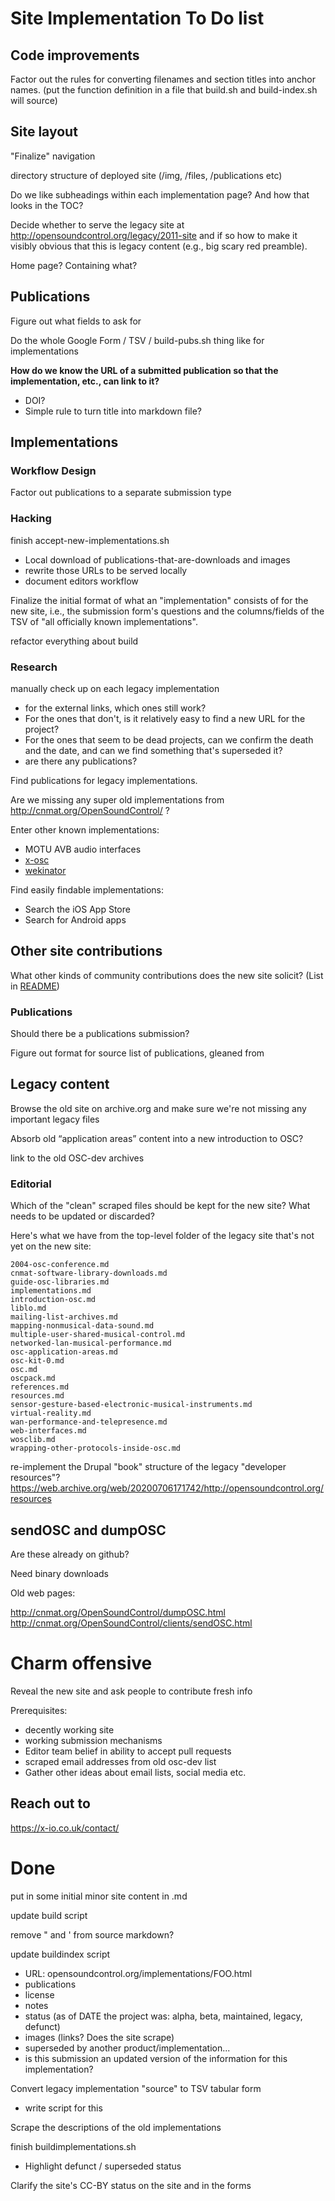 # Site Implementation To Do list


## Code improvements

Factor out the rules for converting filenames and section titles into anchor names.
(put the function definition in a file that build.sh and build-index.sh will source)



## Site layout

"Finalize" navigation

directory structure of deployed site (/img, /files, /publications etc)

Do we like subheadings within each implementation page?  And how that looks in the TOC?

Decide whether to serve the legacy site at
http://opensoundcontrol.org/legacy/2011-site and if so how to make it
visibly obvious that this is legacy content (e.g., big scary red
preamble).

Home page?  Containing what?


## Publications

Figure out what fields to ask for

Do the whole Google Form / TSV / build-pubs.sh thing like for implementations

**How do we know the URL of a submitted publication so that the implementation, etc., can link to it?**

- DOI? 
- Simple rule to turn title into markdown file? 





## Implementations

### Workflow Design

Factor out publications to a separate submission type

### Hacking

finish accept-new-implementations.sh

- Local download of publications-that-are-downloads and images
- rewrite those URLs to be served locally
- document editors workflow


Finalize the initial format of what an "implementation" consists of for
the new site, i.e., the submission form's questions and the
columns/fields of the TSV of "all officially known implementations".

refactor everything about build


### Research

manually check up on each legacy implementation

 - for the external links, which ones still work?
 - For the ones that don't, is it relatively easy to find a new URL for the project?
 - For the ones that seem to be dead projects, can we confirm the
   death and the date, and can we find something that's superseded it?
 - are there any publications?
 
Find publications for legacy implementations.

Are we missing any super old implementations from <http://cnmat.org/OpenSoundControl/> ?

Enter other known implementations:

* MOTU AVB audio interfaces
* [x-osc](https://x-io.co.uk/x-osc)
* [wekinator](http://www.wekinator.org)


Find easily findable implementations:

* Search the iOS App Store
* Search for Android apps



## Other site contributions

What other kinds of community contributions does the new site solicit?
(List in [README](README.html))

### Publications

Should there be a publications submission?

Figure out format for source list of publications, gleaned from

## Legacy content

Browse the old site on archive.org and make sure we're not missing any important legacy files

Absorb old  “application areas” content into a new introduction to OSC?

link to the old OSC-dev archives


### Editorial 

Which of the "clean" scraped files should be kept for the new site?
What needs to be updated or discarded?

Here's what we have from the top-level folder of the legacy site that's not yet on the new site:

````
2004-osc-conference.md
cnmat-software-library-downloads.md
guide-osc-libraries.md
implementations.md
introduction-osc.md
liblo.md
mailing-list-archives.md
mapping-nonmusical-data-sound.md
multiple-user-shared-musical-control.md
networked-lan-musical-performance.md
osc-application-areas.md
osc-kit-0.md
osc.md
oscpack.md
references.md
resources.md
sensor-gesture-based-electronic-musical-instruments.md
virtual-reality.md
wan-performance-and-telepresence.md
web-interfaces.md
wosclib.md
wrapping-other-protocols-inside-osc.md
````


re-implement the Drupal "book" structure of the legacy "developer resources"?
    https://web.archive.org/web/20200706171742/http://opensoundcontrol.org/resources
    

## sendOSC and dumpOSC

Are these already on github?

Need binary downloads

Old web pages:

<http://cnmat.org/OpenSoundControl/dumpOSC.html>
<http://cnmat.org/OpenSoundControl/clients/sendOSC.html>


# Charm offensive

Reveal the new site and ask people to contribute fresh info

Prerequisites: 

* decently working site
* working submission mechanisms
* Editor team belief in ability to accept pull requests
* scraped email addresses from old osc-dev list
* Gather other ideas about email lists, social media etc.


## Reach out to

<https://x-io.co.uk/contact/>




# Done

put in some initial minor site content in .md

update build script

remove \" and \' from source markdown?

update buildindex script


- URL: opensoundcontrol.org/implementations/FOO.html
- publications
- license
- notes
- status (as of DATE the project was: alpha, beta, maintained, legacy, defunct)
- images (links? Does the site scrape)
- superseded by another product/implementation...
- is this submission an updated version of the information for this implementation?

Convert legacy implementation "source" to TSV tabular form
- write script for this

Scrape the descriptions of the old implementations


finish buildimplementations.sh

- Highlight defunct / superseded status



Clarify the site's CC-BY status on the site and in the forms

